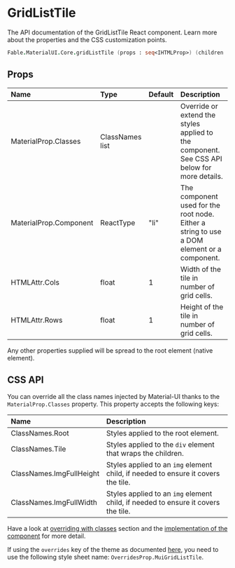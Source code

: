 # GridListTile

<p class="description">The API documentation of the GridListTile React component. Learn more about the properties and the CSS customization points.</p>

```fsharp
Fable.MaterialUI.Core.gridListTile (props : seq<IHTMLProp>) (children : seq<ReactElement>) : ReactElement
```



## Props

| Name | Type | Default | Description |
|:-----|:-----|:--------|:------------|
| <span class="prop-name">MaterialProp.Classes</span> | <span class="prop-type">ClassNames list</span> |   | Override or extend the styles applied to the component.  See CSS API below for more details.  |
| <span class="prop-name">MaterialProp.Component</span> | <span class="prop-type">ReactType</span> | <span class="prop-default">"li"</span> | The component used for the root node. Either a string to use a DOM element or a component. |
| <span class="prop-name">HTMLAttr.Cols</span> | <span class="prop-type">float</span> | <span class="prop-default">1</span> | Width of the tile in number of grid cells. |
| <span class="prop-name">HTMLAttr.Rows</span> | <span class="prop-type">float</span> | <span class="prop-default">1</span> | Height of the tile in number of grid cells. |

Any other properties supplied will be spread to the root element (native element).

## CSS API

You can override all the class names injected by Material-UI thanks to the `MaterialProp.Classes` property.
This property accepts the following keys:


| Name | Description |
|:-----|:------------|
| <span class="prop-name">ClassNames.Root</span> | Styles applied to the root element.
| <span class="prop-name">ClassNames.Tile</span> | Styles applied to the `div` element that wraps the children.
| <span class="prop-name">ClassNames.ImgFullHeight</span> | Styles applied to an `img` element child, if needed to ensure it covers the tile.
| <span class="prop-name">ClassNames.ImgFullWidth</span> | Styles applied to an `img` element child, if needed to ensure it covers the tile.

Have a look at [overriding with classes](#/customization/overrides) section
and the [implementation of the component](https://github.com/mui-org/material-ui/tree/master/packages/material-ui/src/GridListTile/GridListTile.js)
for more detail.

If using the `overrides` key of the theme as documented
[here](#/customization/themes),
you need to use the following style sheet name: `OverridesProp.MuiGridListTile`.

<!--## Demos-->

<!--- [Grid List](/demos/grid-list/)-->

